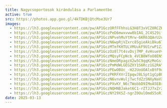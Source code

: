```yaml
---
title: Nagycsoportosok kirándulása a Parlamentbe
active: true
src: https://photos.app.goo.gl/4kTDKBjQtcMse3Ur7
images:
  - https://lh3.googleusercontent.com/pw/AP1GczORfFFhhsLG3H8T3xVCZ8RCZKfcnsd_34Nc0kJ5_uBy9o-MBYykmFggWjWwvtd2CJnNrGtAkWn5mmx3Wuvvg3ndW9uFlj7mxLezyxodFpNiP1rKUe4
  - https://lh3.googleusercontent.com/pw/AP1GczPeD6mwxvww8bIAG_2C4S29ifEdWo7-w37BvjfwN_jnigf3IFO6hdpqoGjP_EfwIo8AWRH8NWcR71N0A1_AhAHsedmwxEwwpQLtHvRF0vHAxotVvVw
  - https://lh3.googleusercontent.com/pw/AP1GczNPvehMuYtMrw-6KR63QArU2uIAp0CroDex8I6nyHSYZh9P6Jsh4fHym3_OdalSfKq_LqJbrBn5bi8s9pq5-SpH6g81lCfKoZnzZBhENM859woHTfM
  - https://lh3.googleusercontent.com/pw/AP1GczN6wpRjVZxrc85gieAkiBku6Te8VIOPS2MFtVKGIWzLD33gwXE9UsBoJj8o8M4H43c-_MyZRnUrvqoV8oGluqC00MALmSQnU0_31et5nn3jnLZ1cmc
  - https://lh3.googleusercontent.com/pw/AP1GczMTmfKHTULVMUukF9U1rwP1ZzZxRILTz1ZwxjLn1DrcR1HIvlctnctMiiskQTvrLcwMOeTVLUS4bB7MKFteg7nd6TWELaIZTszGLUHk0-v9SJv8W9k
  - https://lh3.googleusercontent.com/pw/AP1GczOz8l7t4svDsj7MP_4vHsueVv8B008CAnDfUHX7LB6RjGNaDIaWWuQb4wIm6AQpdZfvEJIkXUVSW9HSuk7LU328nv5hWawC4C4xoWB0KVxLXDg-Uq8
  - https://lh3.googleusercontent.com/pw/AP1GczMQsyFCpNcb_4VCB8WfoO8EN5-_bq5W-ms6IKuitBdNiIzV-GuXcTUzTpQ4vq5gxmKa6HVpq02MFhqZ2ZtNsht2onDWYONntNQfNzYq2bVBcMfl6c4
  - https://lh3.googleusercontent.com/pw/AP1GczNmeDRpagzX2w5C9qqKzMoGsfNnw_RPuXd9FwIx394jqxoQMPyLjCfv_CQrrDzlmpGrWiFbSvvN0JD6sdKY4nhQu1Fbt67mVj4nXgm0uOckVSTH-1s
  - https://lh3.googleusercontent.com/pw/AP1GczPmMdWLGEGZXY1S6Rcz1G2RAYsdp2OOvxjrv0OXEg2uMXI_y6_gv5bymb6GwkY1Mc8aqUEmjn84AQ55jnJz_Sp8ZA2yggYIkx-gfI3hL-SbfVBEB4E
  - https://lh3.googleusercontent.com/pw/AP1GczPEwOBUc_-H22UoUOAlxBtF9u0cM0bG3FylpbWY1Ua9Z4eZdATzDDcJnbO1F6B_Kq7vISXli1dA3i-uHiCdVTU0FjZdkVY6H1meU1tea9kw7JJkPus
  - https://lh3.googleusercontent.com/pw/AP1GczPKRFXVr2IpqwJ8LSpt1gCpBO3TxtVA4ayJWKMRqZnSOPslGj8wwYiBaPGldVXg3GpMNWiI1YKjRlGweiFFKNpGUSprUNhNwMDAPGACy1GcR9vQ9eg
  - https://lh3.googleusercontent.com/pw/AP1GczN6vnvWuljTwcfdZzSNXyNaVXQ6CsYqFCkSU5zG9OEoBg3murAvIfPMg_ESQuiT5u1MPv2KsmBXWH91rJMn2H3V2BNskT1wp6GY3P0CX17aCxtB8tY
  - https://lh3.googleusercontent.com/pw/AP1GczPXvKY_N6cTWobbD9IMoA5EBrN-hZmVJ6Jx8F7ged9U_2h-bmYCrAeKvqPin9Z6PKcd6U8aIeyYCAjufJFEWcPm2lJKx9AwHC9nbMONQ3ax4VnD8ZY
  - https://lh3.googleusercontent.com/pw/AP1GczNQHNBJaket6C1-rZTJJ7xZrZBhIu69XvHcZe2ktc7KKNWzTBefg84DB8waYHXDrm29beDf9pA5SQ48Bj6AcL-Fs1yhyG3In1SFfGF4oUZXnkm2h8Q
  - https://lh3.googleusercontent.com/pw/AP1GczNY29XSZ-ngrZ0OulOmdS5oR1flG9WroXqJZXm_i1z_-VcGy1r-aomS0eLJ8z9_0VyRDRZgPbTS7WJnDbmwTW5gwmhK0uMiGlZ1nBDCnG5lWy6AD4Y
date: 2025-03-13
---
```

